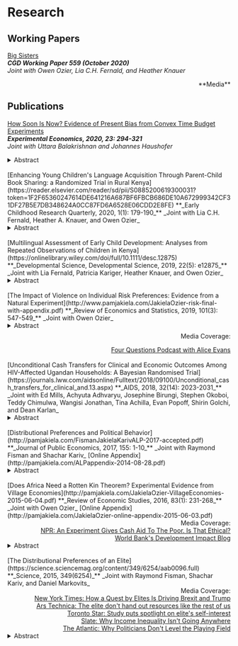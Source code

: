 # Research

## Working Papers
[Big Sisters](https://www.cgdev.org/publication/big-sisters)  
**_CGD Working Paper 559 (October 2020)_**  
_Joint with Owen Ozier, Lia C.H. Fernald, and Heather Knauer_  
<div style="text-align: right"> **Media** </div>

## Publications  
[How Soon Is Now?  Evidence of Present Bias from Convex Time Budget Experiments](EXEX-BalakrishnanHaushoferJakiela-CTB.pdf)  
**_Experimental Economics, 2020, 23: 294-321_**  
_Joint with Uttara Balakrishnan and Johannes Haushofer_  
<details><summary>Abstract</summary>Empirically observed intertemporal choices about money have long been thought to exhibit present bias, i.e. higher short-term compared to long-term discount rates. Recently, this view has been called into question on both empirical and theoretical grounds, and a spate of recent findings suggest that present bias for money is minimal or non-existent when one allows for curvature in the utility function and transaction costs are tightly controlled. However, an alternative interpretation of many of these findings is that, in the interest of equalizing transaction costs across earlier and later payments, small delays were introduced between the time of the experiment and the soonest payment. We conduct a laboratory experiment in Kenya in which we elicit time and risk preference parameters from 494 participants, using convex time budgets and tightly controlling for transaction costs. We vary whether same-day payments are made immediately after the experimental session or at the close of the business day. Using the Kenyan mobile money system M-Pesa to make real-time transfers to subjects' phones allows us to make the soonest payments truly immediate. We find strong evidence of present bias, with estimates of the present bias parameter ranging from 0.902 to 0.924 - but only when same-day payments are made immediately after the experiment. This result suggests that present bias for money does in fact exist, but only for truly immediate payments.
</details>  

<br>
[Enhancing Young Children's Language Acquisition Through Parent-Child Book Sharing: a Randomized Trial in Rural Kenya](https://reader.elsevier.com/reader/sd/pii/S0885200619300031?token=1F2F65360247614DE641216A687BF6FBCB686DE10A672999342CF31DF27B5E7DB348624A0CC87FD6A6528E06CDD2E8FE)  
**_Early Childhood Research Quarterly, 2020, 1(1):  179-190_**  
_Joint with Lia C.H. Fernald, Heather A. Knauer, and Owen Ozier_  
<details>
<summary>Abstract</summary>
Worldwide, 250 million children under five (43%) are not meeting their developmental potential because they lack adequate nutrition and cognitive stimulation in early childhood. Several parent support programs have shown significant benefits for children’s development, but the programs are often expensive and resource intensive. The objective of this study was to test several variants of a potentially scalable, cost-effective intervention to increase cognitive stimulation by parents and improve emergent literacy skills in children. The intervention was a modified dialogic reading training program that used culturally and linguistically appropriate books adapted for a low-literacy population. We used a cluster randomized controlled trial with four intervention arms and one control arm in a sample of caregivers (n=357) and their 24- to 83-month-old children (n=510) in rural Kenya. The first treatment group received storybooks, while the other treatment arms received storybooks paired with varying quantities of modified dialogic reading training for parents. Main effects of each arm of the trial were examined, and tests of heterogeneity were conducted to examine differential effects among children of illiterate vs. literate caregivers. Parent training paired with the provision of culturally appropriate children’s books increased reading frequency and improved the quality of caregiver-child reading interactions among preschool-aged children. Treatments involving training improved storybook-specific expressive vocabulary. The children of illiterate caregivers benefited at least as much as the children of literate caregivers. For some outcomes, effects were comparable; for other outcomes, there were differentially larger effects for children of illiterate caregivers.
</details>  

<br>
[Multilingual Assessment of Early Child Development:  Analyses from Repeated Observations of Children in Kenya](https://onlinelibrary.wiley.com/doi/full/10.1111/desc.12875)  
**_Developmental Science, Developmental Science, 2019, 22(5): e12875_**  
_Joint with Lia Fernald, Patricia Kariger, Heather Knauer, and Owen Ozier_  
<details>
<summary>Abstract</summary>
In many low‐ and middle‐income countries, young children learn a mother tongue or indigenous language at home before entering the formal education system where they will need to understand and speak a country's official language(s). Thus, assessments of children before school age, conducted in a nation's official language, may not fully reflect a child's development, underscoring the importance of test translation and adaptation. To examine differences in vocabulary development by language of assessment, we adapted and validated instruments to measure developmental outcomes, including expressive and receptive vocabulary. We assessed 505 2‐to‐6‐year‐old children in rural communities in Western Kenya with comparable vocabulary tests in three languages: Luo (the local language or mother tongue), Swahili, and English (official languages) at two time points, 5–6 weeks apart, between September 2015 and October 2016. Younger children responded to the expressive vocabulary measure exclusively in Luo (44%–59% of 2‐to‐4‐year‐olds) much more frequently than did older children (20%–21% of 5‐to‐6‐year‐olds). Baseline receptive vocabulary scores in Luo (β = 0.26, SE = 0.05, p < 0.001) and Swahili (β = 0.10, SE = 0.05, p = 0.032) were strongly associated with receptive vocabulary in English at follow‐up, even after controlling for English vocabulary at baseline. Parental Luo literacy at baseline (β = 0.11, SE = 0.05, p = 0.045) was associated with child English vocabulary at follow‐up, while parental English literacy at baseline was not. Our findings suggest that multilingual testing is essential to understanding the developmental environment and cognitive growth of multilingual children.
</details> 

<br>
[The Impact of Violence on Individual Risk Preferences:  Evidence from a Natural Experiment](http://www.pamjakiela.com/JakielaOzier-risk-final-with-appendix.pdf)  
**_Review of Economics and Statistics, 2019, 101(3): 547-549_**  
_Joint with Owen Ozier_  
<details>
<summary>Abstract</summary>
We estimate the impact of Kenya’s post-election crisis on individual risk preferences. The crisis interrupted a longitudinal survey of more than five thousand Kenyan youth, creating plausibly exogenous variation in exposure to civil conflict prior to the survey. Our results indicate that the post-election crisis sharply increased individual risk aversion. Immediately after the crisis, the fraction of subjects displaying extreme risk aversion increased by more than 80 percent. Findings remain robust when we use an IV estimation strategy that exploits random assignment of respondents to waves of surveying. The crisis also impacted trust, social capital, and beliefs about the economy.
</details> 
<div style="text-align: right"><p style="margin-top:2mm;"> Media Coverage: </p></div>
<div style="text-align: right"><a
 href="https://soundcloud.com/user-845572280/does-violence-increase-risk-aversion-drs-pamela-jakiela-owen-ozier"> Four Questions Podcast with Alice Evans </a></div>

<br>
[Unconditional Cash Transfers for Clinical and Economic Outcomes Among HIV-Affected Ugandan Households:  A Bayesian Randomised Trial](https://journals.lww.com/aidsonline/Fulltext/2018/09100/Unconditional_cash_transfers_for_clinical_and.13.aspx)  
**_AIDS, 2018, 32(14): 2023-2031_**  
_Joint with Ed Mills, Achyuta Adhvaryu, Josephine Birungi, Stephen Okoboi, Teddy Chimulwa, Wangisi Jonathan, Tina Achilla, Evan Popoff, Shirin Golchi, and Dean Karlan_  
<details>
<summary>Abstract</summary>
Background: 
HIV infection has profound clinical and economic costs at the household level. This is particularly important in low-income settings, where access to additional sources of income or loans may be limited. While several microfinance interventions have been proposed, unconditional cash grants, a strategy to allow participants to choose how to use finances that may improve household security and health, has not previously been evaluated.
Methods: 
We examined the effect of an unconditional cash transfer to HIV-infected individuals using a 2 × 2 factorial randomized trial in two rural districts in Uganda. Our primary outcomes were changes in CD4+ cell count, sexual behaviors, and adherence to ART. Secondary outcomes were changes in household food security and adult mental health. We applied a Bayesian approach for our primary analysis.
Results: 
We randomized 2170 patients as participants, with 1081 receiving a cash grant. We found no important intervention effects on CD4+ T-cell counts between groups [mean difference 35.48, 95% credible interval (CrI) −59.9 to 1131.6], food security [odds ratio (OR) 1.22, 95% CrI: 0.47 to 3.02], medication adherence (OR 3.15, 95% CrI: 0.58 to 18.15), or sexual behavior (OR 0.45 95% CrI: 0.12 to 1.55), or health expenditure in the previous 3 weeks (mean difference $2.65, 95% CrI: −9.30 to 15.69). In secondary analysis, we detected an effect of mental planning on CD4+ cell count change between groups (104.2 cells, 9% CrI: 5.99 to 202.16). We did not have data on viral load outcomes.
Conclusion: 
Although all outcomes were associated with favorable point estimates, our trial did not demonstrate important effects of unconditional cash grants on health outcomes of HIV-positive patients receiving treatment.
</details> 

<br>
[Distributional Preferences and Political Behavior](http://pamjakiela.com/FismanJakielaKarivALP-2017-accepted.pdf)  
**_Journal of Public Economics, 2017, 155: 1-10_**  
_Joint with Raymond Fisman and Shachar Kariv_  
[Online Appendix](http://pamjakiela.com/ALPappendix-2014-08-28.pdf)  
<details>
<summary>Abstract</summary>
We document the relationship between distributional preferences and voting decisions in a large and diverse sample of Americans. Using a generalized dictator game, we generate individual-level measures of fair-mindedness (the weight on oneself versus others) and equality-efficiency tradeoffs. Subjects' equality-efficiency tradeoffs predict their political decisions: equality-focused subjects are more likely to have voted for Barack Obama in 2012, and to be affiliated with the Democratic Party. Our findings shed light on how American voters are motivated by their distributional preferences.
</details> 

<br>
[Does Africa Need a Rotten Kin Theorem?  Experimental Evidence from Village Economies](http://pamjakiela.com/JakielaOzier-VillageEconomies-2015-06-04.pdf)  
**_Review of Economic Studies, 2016, 83(1): 231-268_**  
_Joint with Owen Ozier_  
[Online Appendix](http://pamjakiela.com/JakielaOzier-online-appendix-2015-06-03.pdf)  
<div style="text-align: right"> Media Coverage: </div>
<div style="text-align: right"><a
 href="https://www.npr.org/sections/goatsandsoda/2017/09/13/542261863/cash-aid-changed-this-family-s-life-so-why-is-their-government-skeptical"> NPR: An Experiment Gives Cash Aid To The Poor. Is That Ethical? </a></div>
<div style="text-align: right"><a
 href="http://blogs.worldbank.org/impactevaluations/pull-him-down-how-about-pull-her-down"> World Bank's Development Impact Blog </a></div>  
<details>
<summary>Abstract</summary>
This paper measures the economic impacts of social pressures to share income with kin and neighbors in rural Kenyan villages. We conduct a lab experiment in which we
randomly vary the observability of investment returns to test whether subjects reduce their income in order to keep it hidden. We find that women adopt an investment
strategy that conceals the size of their initial endowment in the experiment, though that strategy reduces their expected earnings. This effect is largest among women
with relatives attending the experiment. Parameter estimates suggest that women anticipate that observable income will be "taxed" at a rate above four percent; this
effective tax rate nearly doubles when kin can observe income directly. At the village level, we find an association between willingness to forgo expected return to keep
income hidden in the laboratory experiment and worse economic outcomes outside the laboratory.
</details>
 
<br>
[The Distributional Preferences of an Elite](https://science.sciencemag.org/content/349/6254/aab0096.full)  
**_Science, 2015, 349(6254)_**  
_Joint with Raymond Fisman, Shachar Kariv, and Daniel Markovits_  <div style="text-align: right"> Media Coverage: </div>
<div style="text-align: right"><a
 href="http://www.nytimes.com/2016/07/03/upshot/how-a-quest-by-elites-is-driving-brexit-and-trump.html?em_pos=small&emc=edit_up_20160701&nl=upshot&nl_art=0&nlid=56075707&ref=headline&te=1&_r=0"> New York Times: How a Quest by Elites Is Driving Brexit and Trump </a></div>
<div style="text-align: right"><a
 href="http://arstechnica.co.uk/science/2015/09/the-elite-dont-hand-out-resources-like-the-rest-of-us/"> Ars Technica: The elite don't hand out resources like the rest of us </a></div>
<div style="text-align: right"><a
 href="http://www.thestar.com/news/world/2015/09/18/study-puts-spotlight-on-elites-self-interest.html"> Toronto Star: Study puts spotlight on elite's self-interest </a></div>
<div style="text-align: right"><a
 href="http://www.slate.com/articles/news_and_politics/the_dismal_science/2015/09/income_inequality_rich_democrats_don_t_care_about_the_problem_any_more_than.html"> Slate: Why Income Inequality Isn't Going Anywhere </a></div>
<div style="text-align: right"><a
 href="http://www.citylab.com/work/2015/09/why-politicians-dont-level-the-playing-field/405619/"> The Atlantic: Why Politicians Don't Level the Playing Field </a></div>
<details>
<summary>Abstract</summary>
We studied the distributional preferences of an elite cadre of Yale Law School students, a group that will assume positions of power in U.S. society. Our experimental design allows us to test whether redistributive decisions are consistent with utility maximization and to decompose underlying preferences into two qualitatively different tradeoffs: fair-mindedness versus self-interest, and equality versus efficiency. Yale Law School subjects are more consistent than subjects drawn from the American Life Panel, a diverse sample of Americans. Relative to the American Life Panel, Yale Law School subjects are also less fair-minded and substantially more efficiency-focused. We further show that our measure of equality-efficiency tradeoffs predicts Yale Law School students’ career choices: Equality-minded subjects are more likely to be employed at nonprofit organizations.
</details>

<br>
